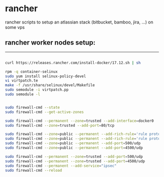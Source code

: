 # rancher
rancher scripts to setup an atlassian stack (bitbucket, bamboo, jira, ...) on some vps

## rancher worker nodes setup:
-----------------------------

```bash

curl https://releases.rancher.com/install-docker/17.12.sh | sh

rpm -q container-selinux
sudo yum install selinux-policy-devel
vi virtpatch.te
make -f /usr/share/selinux/devel/Makefile
sudo semodule -i virtpatch.pp
sudo semodule -l


sudo firewall-cmd --state
sudo firewall-cmd --get-active-zones

sudo firewall-cmd --permanent --zone=trusted --add-interface=docker0
sudo firewall-cmd --zone=trusted --add-port=80/tcp

sudo firewall-cmd --zone=public --permanent --add-rich-rule='rule protocol value="esp" accept'
sudo firewall-cmd --zone=public --permanent --add-rich-rule='rule protocol value="ah" accept'
sudo firewall-cmd --zone=public --permanent --add-port=500/udp
sudo firewall-cmd --zone=public --permanent --add-port=4500/udp

sudo firewall-cmd --permanent --zone=trusted --add-port=500/udp
sudo firewall-cmd --permanent --zone=trusted --add-port=4500/udp
sudo firewall-cmd --permanent --add-service="ipsec"
sudo firewall-cmd --reload

``` 


